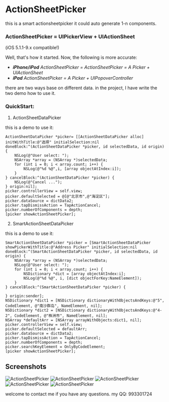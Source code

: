 # ActionSheetPicker
this is a smart actionsheetpicker 
it could auto generate 1-n components. 
### ActionSheetPicker = UIPickerView + UIActionSheet ##
(iOS 5.1.1-9.x compatible!)


Well, that's how it started. Now, the following is more accurate:

 * _**iPhone/iPod** ActionSheetPicker = ActionSheetPicker = A Picker + UIActionSheet_
 * _**iPad** ActionSheetPicker = A Picker + UIPopoverController_

there are two ways base on different data. in the project, I have write the two demo how to use it.

### QuickStart: ##
1. ActionSheetDataPicker

this is a demo to use it:

    ActionSheetDataPicker *picker= [[ActionSheetDataPicker alloc] initWithTitle:@"选择" initialSelection:nil     doneBlock:^(ActionSheetDataPicker *picker, id selectedData, id origin) {
        NSLog(@"User select: ");
        NSArray *array = (NSArray *)selectedData;
        for (int i = 0; i < array.count; i++) {
            NSLog(@"%d %@",i, [array objectAtIndex:i]);
        }
    } cancelBlock:^(ActionSheetDataPicker *picker) {
        NSLog(@"Cancel ...");
    } origin:nil];
    picker.controllerView = self.view;
    picker.defaultSelected = @[@"北京市",@"海淀区"];
    picker.dataSource = dictData2;
    picker.tapDismissAction = TapActionCancel;
    picker.numberOfComponents = depth;
    [picker showActionSheetPicker];



2. SmartActionSheetDataPicker

this is a demo to use it:

    SmartActionSheetDataPicker *picker = [SmartActionSheetDataPicker showPickerWithTitle:@"Address Picker" initialSelection:nil doneBlock:^(SmartActionSheetDataPicker *picker, id selectedData, id origin) {
        NSArray *array = (NSArray *)selectedData;
        NSLog(@"User select: ");
        for (int i = 0; i < array.count; i++) {
            NSDictionary *dict = [array objectAtIndex:i];
            NSLog(@"%d %@", i, [dict objectForKey:NameElement]);
        }
    } cancelBlock:^(SmartActionSheetDataPicker *picker) {
        
    } origin:sender];
    NSDictionary *dict1 = [NSDictionary dictionaryWithObjectsAndKeys:@"5", CodeElement, @"南沙群岛", NameElement, nil];
    NSDictionary *dict2 = [NSDictionary dictionaryWithObjectsAndKeys:@"4-2", CodeElement, @"株洲市", NameElement, nil];
    NSArray *defaultArr = [NSArray arrayWithObjects:dict1, nil];
    picker.controllerView = self.view;
    picker.defaultSelected = defaultArr;
    picker.dataSource = dictData2;
    picker.tapDismissAction = TapActionCancel;
    picker.numberOfComponents = depth;
    picker.searchKeyElement = OnlyByCodeElement;
    [picker showActionSheetPicker];


## Screenshots
![ActionSheetPicker](https://github.com/chgsh2008/ActionSheetPicker/blob/master/Screenshot/one.png?raw=true "ActionSheetPicker")
![ActionSheetPicker](https://github.com/chgsh2008/ActionSheetPicker/blob/master/Screenshot/two.png?raw=true "ActionSheetPicker")
![ActionSheetPicker](https://github.com/chgsh2008/ActionSheetPicker/blob/master/Screenshot/three.png?raw=true "ActionSheetPicker")
![ActionSheetPicker](https://github.com/chgsh2008/ActionSheetPicker/blob/master/Screenshot/fouth.png?raw=true "ActionSheetPicker")
![ActionSheetPicker](https://github.com/chgsh2008/ActionSheetPicker/blob/master/Screenshot/five.png?raw=true "ActionSheetPicker")


welcome to contact me if you have any questions. my QQ: 993301724
